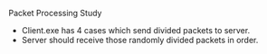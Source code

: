 Packet Processing Study

- Client.exe has 4 cases which send divided packets to server.
- Server should receive those randomly divided packets in order.
